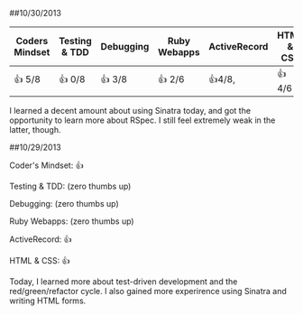 ##10/30/2013

| Coders Mindset | Testing & TDD | Debugging  | Ruby Webapps | ActiveRecord         | HTML & CSS |
| -------------- | ------------- | ---------  | ------------ | -------------------- | ---------- |
|   :+1: 5/8     |    :+1: 0/8   |  :+1: 3/8  |   :+1: 2/6   | :+1:4/8,             |  :+1: 4/6  |

I learned a decent amount about using Sinatra today, and got the opportunity to learn more about RSpec. I still feel extremely weak in the latter, though.


##10/29/2013

Coder's Mindset: :thumbsup:

Testing & TDD: (zero thumbs up)

Debugging: (zero thumbs up)

Ruby Webapps: (zero thumbs up)

ActiveRecord: :thumbsup:

HTML & CSS: :thumbsup:

Today, I learned more about test-driven development and the red/green/refactor cycle. I also gained more experirence using Sinatra and writing HTML forms.
